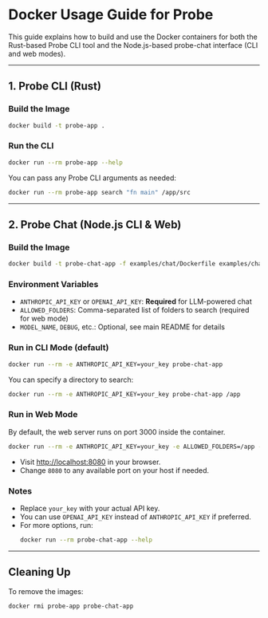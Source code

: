 # Docker Usage Guide for Probe

This guide explains how to build and use the Docker containers for both the Rust-based Probe CLI tool and the Node.js-based probe-chat interface (CLI and web modes).

---

## 1. Probe CLI (Rust)

### Build the Image
```sh
docker build -t probe-app .
```

### Run the CLI
```sh
docker run --rm probe-app --help
```

You can pass any Probe CLI arguments as needed:
```sh
docker run --rm probe-app search "fn main" /app/src
```

---

## 2. Probe Chat (Node.js CLI & Web)

### Build the Image
```sh
docker build -t probe-chat-app -f examples/chat/Dockerfile examples/chat
```

### Environment Variables
- `ANTHROPIC_API_KEY` or `OPENAI_API_KEY`: **Required** for LLM-powered chat
- `ALLOWED_FOLDERS`: Comma-separated list of folders to search (required for web mode)
- `MODEL_NAME`, `DEBUG`, etc.: Optional, see main README for details

### Run in CLI Mode (default)
```sh
docker run --rm -e ANTHROPIC_API_KEY=your_key probe-chat-app
```

You can specify a directory to search:
```sh
docker run --rm -e ANTHROPIC_API_KEY=your_key probe-chat-app /app
```

### Run in Web Mode
By default, the web server runs on port 3000 inside the container.

```sh
docker run --rm -e ANTHROPIC_API_KEY=your_key -e ALLOWED_FOLDERS=/app -p 8080:3000 probe-chat-app --web
```
- Visit [http://localhost:8080](http://localhost:8080) in your browser.
- Change `8080` to any available port on your host if needed.

### Notes
- Replace `your_key` with your actual API key.
- You can use `OPENAI_API_KEY` instead of `ANTHROPIC_API_KEY` if preferred.
- For more options, run:
  ```sh
  docker run --rm probe-chat-app --help
  ```

---

## Cleaning Up
To remove the images:
```sh
docker rmi probe-app probe-chat-app
```